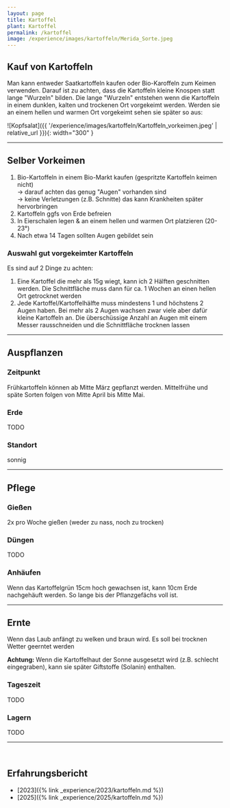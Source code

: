 ```yaml
---
layout: page
title: Kartoffel
plant: Kartoffel
permalink: /kartoffel
image: /experience/images/kartoffeln/Merida_Sorte.jpeg
---
```


## __Kauf von Kartoffeln__
Man kann entweder Saatkartoffeln kaufen oder Bio-Karoffeln zum Keimen verwenden. Darauf ist zu achten, dass die Kartoffeln kleine Knospen statt lange "Wurzeln" bilden. Die lange "Wurzeln" entstehen wenn die Kartoffeln in einem dunklen, kalten und trockenen Ort vorgekeimt werden. Werden sie an einem hellen und warmen Ort vorgekeimt sehen sie später so aus:

![Kopfsalat]({{ '/experience/images/kartoffeln/Kartoffeln_vorkeimen.jpeg' | relative_url }}){: width="300" }
<hr>

## __Selber Vorkeimen__
1. Bio-Kartoffeln in einem Bio-Markt kaufen (gespritzte Kartoffeln keimen nicht)<br>
    &rarr; darauf achten das genug "Augen" vorhanden sind<br>
    &rarr; keine Verletzungen (z.B. Schnitte) das kann Krankheiten später hervorbringen
2. Kartoffeln ggfs von Erde befreien
3. In Eierschalen legen & an einem hellen und warmen Ort platzieren (20-23°)
4. Nach etwa 14 Tagen sollten Augen gebildet sein

### Auswahl gut vorgekeimter Kartoffeln
Es sind auf 2 Dinge zu achten:

1. Eine Kartoffel die mehr als 15g wiegt, kann ich 2 Hälften geschnitten werden. Die Schnittfläche muss dann für ca. 1 Wochen an einen hellen Ort getrocknet werden
2. Jede Kartoffel/Kartoffelhälfte muss mindestens 1 und höchstens 2 Augen haben. Bei mehr als 2 Augen wachsen zwar viele aber dafür kleine Kartoffeln an. Die überschüssige Anzahl an Augen mit einem Messer rausschneiden und die Schnittfläche trocknen lassen

<hr>

## __Auspflanzen__

### Zeitpunkt
Frühkartoffeln können ab Mitte März gepflanzt werden. Mittelfrühe und späte Sorten folgen von Mitte April bis Mitte Mai. 

### Erde
TODO

### Standort
sonnig

<hr>

## __Pflege__

### Gießen
2x pro Woche gießen (weder zu nass, noch zu trocken)

### Düngen
TODO

### Anhäufen
Wenn das Kartoffelgrün 15cm hoch gewachsen ist, kann 10cm Erde nachgehäuft werden. So lange bis der Pflanzgefächs voll ist. 


<hr>

## __Ernte__
Wenn das Laub anfängt zu welken und braun wird. Es soll bei trocknen Wetter geerntet werden

**Achtung:** Wenn die Kartoffelhaut der Sonne ausgesetzt wird (z.B. schlecht eingegraben), kann sie später Giftstoffe (Solanin) enthalten. 


### Tageszeit
TODO

### Lagern
TODO

<hr>
<br>

## __Erfahrungsbericht__

- [2023]({% link _experience/2023/kartoffeln.md %})
- [2025]({% link _experience/2025/kartoffeln.md %})